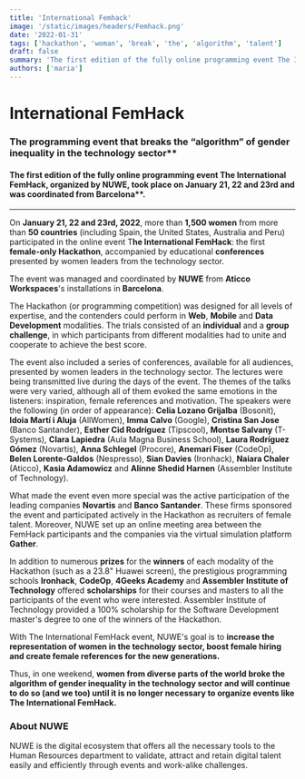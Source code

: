 ```yaml
---
title: 'International Femhack'
image: '/static/images/headers/Femhack.png'
date: '2022-01-31'
tags: ['hackathon', 'woman', 'break', 'the', 'algorithm', 'talent']
draft: false
summary: 'The first edition of the fully online programming event The International FemHack, organized by NUWE, took place on January 21, 22 and 23rd and was coordinated from Barcelona*'
authors: ['maria']
---
```


# International FemHack

### The programming event that breaks the “algorithm” of gender inequality in the technology sector\*\*

#### The first edition of the fully online programming event The International FemHack, organized by NUWE, took place on January 21, 22 and 23rd and was coordinated from Barcelona\*\*.

---

On **January 21, 22 and 23rd, 2022**, more than **1,500 women** from more than **50 countries** (including Spain, the United States, Australia and Peru) participated in the online event T**he International FemHack**: the first **female-only Hackathon**, accompanied by educational **conferences** presented by women leaders from the technology sector.

The event was managed and coordinated by **NUWE** from **Aticco Workspaces**'s installations in **Barcelona**.

The Hackathon (or programming competition) was designed for all levels of expertise, and the contenders could perform in **Web**, **Mobile** and **Data Development** modalities. The trials consisted of an **individual** and a **group challenge**, in which participants from different modalities had to unite and cooperate to achieve the best score.

The event also included a series of conferences, available for all audiences, presented by women leaders in the technology sector. The lectures were being transmitted live during the days of the event. The themes of the talks were very varied, although all of them evoked the same emotions in the listeners: inspiration, female references and motivation. The speakers were the following (in order of appearance): **Celia Lozano Grijalba** (Bosonit), **Idoia Martí i Aluja** (AllWomen), **Imma Calvo** (Google), **Cristina San Jose** (Banco Santander), **Esther Cid Rodríguez** (Tipscool), **Montse Salvany** (T-Systems), **Clara Lapiedra** (Aula Magna Business School), **Laura Rodríguez Gómez** (Novartis), **Anna Schlegel** (Procore), **Anemari Fiser** (CodeOp), **Belen Lorente-Galdos** (Nespresso), **Sian Davies** (Ironhack), **Naiara Chaler** (Aticco), **Kasia Adamowicz** and **Alinne Shedid Harnen** (Assembler Institute of Technology).

What made the event even more special was the active participation of the leading companies **Novartis** and **Banco Santander**. These firms sponsored the event and participated actively in the Hackathon as recruiters of female talent. Moreover, NUWE set up an online meeting area between the FemHack participants and the companies via the virtual simulation platform **Gather**.

In addition to numerous **prizes** for the **winners** of each modality of the Hackathon (such as a 23.8" Huawei screen), the prestigious programming schools **Ironhack**, **CodeOp**, **4Geeks Academy** and **Assembler Institute of Technology** offered **scholarships** for their courses and masters to all the participants of the event who were interested. Assembler Institute of Technology provided a 100% scholarship for the Software Development master's degree to one of the winners of the Hackathon.

With The International FemHack event, NUWE's goal is to **increase the representation of women in the technology sector, boost female hiring and create female references for the new generations.**

Thus, in one weekend, **women from diverse parts of the world broke the algorithm of gender inequality in the technology sector and will continue to do so (and we too) until it is no longer necessary to organize events like The International FemHack.**

### About NUWE

NUWE is the digital ecosystem that offers all the necessary tools to the Human Resources department to validate, attract and retain digital talent easily and efficiently through events and work-alike challenges.
